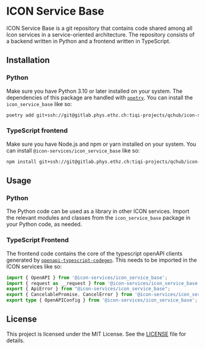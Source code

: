 # ICON Service Base

ICON Service Base is a git repository that contains code shared among all Icon services in a service-oriented architecture. The repository consists of a backend written in Python and a frontend written in TypeScript.


## Installation
### Python

Make sure you have Python 3.10 or later installed on your system. The dependencies of this package are handled with [`poetry`](https://python-poetry.org/docs/#installation). You can install the `icon_service_base` like so:

```bash
poetry add git+ssh://git@gitlab.phys.ethz.ch:tiqi-projects/qchub/icon-services/icon_service_base.git
```

### TypeScript frontend
Make sure you have Node.js and npm or yarn installed on your system. You can install `@icon-services/icon_service_base` like so:

```bash
npm install git+ssh://git@gitlab.phys.ethz.ch:tiqi-projects/qchub/icon-services/icon_service_base.git
```

## Usage
### Python
The Python code can be used as a library in other ICON services. Import the relevant modules and classes from the `icon_service_base` package in your Python code, as needed.
### TypeScript Frontend
The frontend code contains the core of the typescript openAPI clients generated by [`openapi-typescript-codegen`](https://github.com/ferdikoomen/openapi-typescript-codegen/tree/master). This needs to be imported in the ICON services like so:

```ts
import { OpenAPI } from '@icon-services/icon_service_base';
import { request as __request } from '@icon-services/icon_service_base';
export { ApiError } from "@icon-services/icon_service_base";
export { CancelablePromise, CancelError } from '@icon-services/icon_service_base';
export type { OpenAPIConfig } from '@icon-services/icon_service_base';
```

## License

This project is licensed under the MIT License. See the [LICENSE](./LICENSE) file for details.